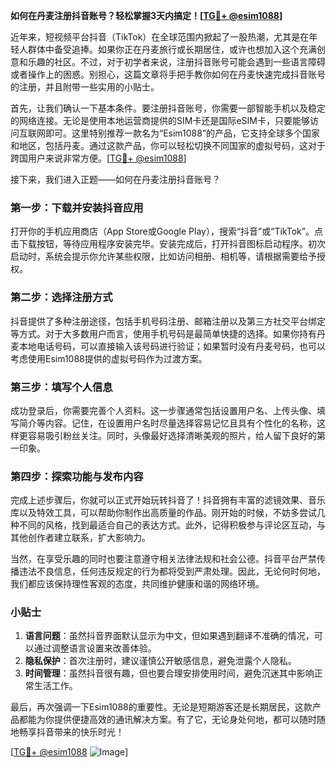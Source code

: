 **如何在丹麦注册抖音账号？轻松掌握3天内搞定！[[TG💪+ @esim1088](https://t.me/s/esim1088)]**

近年来，短视频平台抖音（TikTok）在全球范围内掀起了一股热潮，尤其是在年轻人群体中备受追捧。如果你正在丹麦旅行或长期居住，或许也想加入这个充满创意和乐趣的社区。不过，对于初学者来说，注册抖音账号可能会遇到一些语言障碍或者操作上的困惑。别担心，这篇文章将手把手教你如何在丹麦快速完成抖音账号的注册，并且附带一些实用的小贴士。

首先，让我们确认一下基本条件。要注册抖音账号，你需要一部智能手机以及稳定的网络连接。无论是使用本地运营商提供的SIM卡还是国际eSIM卡，只要能够访问互联网即可。这里特别推荐一款名为“Esim1088”的产品，它支持全球多个国家和地区，包括丹麦。通过这款产品，你可以轻松切换不同国家的虚拟号码，这对于跨国用户来说非常方便。[[TG💪+ @esim1088](https://t.me/s/esim1088)]

接下来，我们进入正题——如何在丹麦注册抖音账号？

### 第一步：下载并安装抖音应用

打开你的手机应用商店（App Store或Google Play），搜索“抖音”或“TikTok”。点击下载按钮，等待应用程序安装完毕。安装完成后，打开抖音图标启动程序。初次启动时，系统会提示你允许某些权限，比如访问相册、相机等，请根据需要给予授权。

### 第二步：选择注册方式

抖音提供了多种注册途径，包括手机号码注册、邮箱注册以及第三方社交平台绑定等方式。对于大多数用户而言，使用手机号码是最简单快捷的选择。如果你持有丹麦本地电话号码，可以直接输入该号码进行验证；如果暂时没有丹麦号码，也可以考虑使用Esim1088提供的虚拟号码作为过渡方案。

### 第三步：填写个人信息

成功登录后，你需要完善个人资料。这一步骤通常包括设置用户名、上传头像、填写简介等内容。记住，在设置用户名时尽量选择容易记忆且具有个性化的名称，这样更容易吸引粉丝关注。同时，头像最好选择清晰美观的照片，给人留下良好的第一印象。

### 第四步：探索功能与发布内容

完成上述步骤后，你就可以正式开始玩转抖音了！抖音拥有丰富的滤镜效果、音乐库以及特效工具，可以帮助你制作出高质量的作品。刚开始的时候，不妨多尝试几种不同的风格，找到最适合自己的表达方式。此外，记得积极参与评论区互动，与其他创作者建立联系，扩大影响力。

当然，在享受乐趣的同时也要注意遵守相关法律法规和社会公德。抖音平台严禁传播违法不良信息，任何违反规定的行为都将受到严肃处理。因此，无论何时何地，我们都应该保持理性客观的态度，共同维护健康和谐的网络环境。

### 小贴士

1. **语言问题**：虽然抖音界面默认显示为中文，但如果遇到翻译不准确的情况，可以通过调整语言设置来改善体验。
2. **隐私保护**：首次注册时，建议谨慎公开敏感信息，避免泄露个人隐私。
3. **时间管理**：虽然抖音很有趣，但也要合理安排使用时间，避免沉迷其中影响正常生活工作。

最后，再次强调一下Esim1088的重要性。无论是短期游客还是长期居民，这款产品都能为你提供便捷高效的通讯解决方案。有了它，无论身处何地，都可以随时随地畅享抖音带来的快乐时光！

[[TG💪+ @esim1088](https://t.me/s/esim1088) ![Image](https://i.postimg.cc/4NQfJmqS/Snipaste-2025-05-13-00-14-12.png)]
